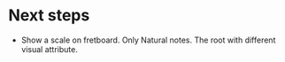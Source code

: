 # Next steps
- Show a scale on fretboard. Only Natural notes. The root with different visual attribute.
